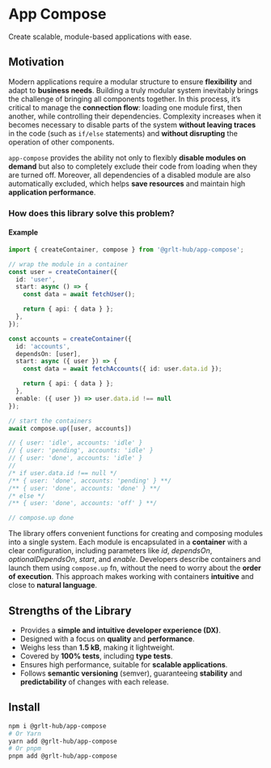 # App Compose

Create scalable, module-based applications with ease.

## Motivation

Modern applications require a modular structure to ensure **flexibility** and adapt to **business needs**. Building a truly modular system inevitably brings the challenge of bringing all components together. In this process, it’s critical to manage the **connection flow**: loading one module first, then another, while controlling their dependencies. Complexity increases when it becomes necessary to disable parts of the system **without leaving traces** in the code (such as `if/else` statements) and **without disrupting** the operation of other components.

`app-compose` provides the ability not only to flexibly **disable modules on demand** but also to completely exclude their code from loading when they are turned off. Moreover, all dependencies of a disabled module are also automatically excluded, which helps **save resources** and maintain high **application performance**.

### How does this library solve this problem?

#### Example

```ts
import { createContainer, compose } from '@grlt-hub/app-compose';

// wrap the module in a container
const user = createContainer({
  id: 'user',
  start: async () => {
    const data = await fetchUser();

    return { api: { data } };
  },
});

const accounts = createContainer({
  id: 'accounts',
  dependsOn: [user],
  start: async ({ user }) => {
    const data = await fetchAccounts({ id: user.data.id });

    return { api: { data } };
  },
  enable: ({ user }) => user.data.id !== null
});

// start the containers
await compose.up([user, accounts])

// { user: 'idle', accounts: 'idle' }
// { user: 'pending', accounts: 'idle' }
// { user: 'done', accounts: 'idle' }
//
/* if user.data.id !== null */
/** { user: 'done', accounts: 'pending' } **/
/** { user: 'done', accounts: 'done' } **/
/* else */
/** { user: 'done', accounts: 'off' } **/

// compose.up done
```

The library offers convenient functions for creating and composing modules into a single system. Each module is encapsulated in a **container** with a clear configuration, including parameters like _id_, _dependsOn_, _optionalDependsOn_, _start_, and _enable_. Developers describe containers and launch them using `compose.up` fn, without the need to worry about the **order of execution**. This approach makes working with containers **intuitive** and close to **natural language**.

## Strengths of the Library

- Provides a **simple and intuitive developer experience (DX)**.
- Designed with a focus on **quality** and **performance**.
- Weighs less than **1.5 kB**, making it lightweight.
- Covered by **100% tests**, including **type tests**.
- Ensures high performance, suitable for **scalable applications**.
- Follows **semantic versioning** (semver), guaranteeing **stability** and **predictability** of changes with each release.

## Install

```sh
npm i @grlt-hub/app-compose
# Or Yarn
yarn add @grlt-hub/app-compose
# Or pnpm
pnpm add @grlt-hub/app-compose
```
